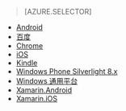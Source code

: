 > [AZURE.SELECTOR]
- [Android](/documentation/articles/notification-hubs-android-push-notification-google-gcm-get-started/)
- [百度](/documentation/articles/notification-hubs-baidu-china-android-notifications-get-started/)
- [Chrome](/documentation/articles/notification-hubs-chrome-push-notifications-get-started/)
- [iOS](/documentation/articles/notification-hubs-ios-apple-push-notification-apns-get-started/)
- [Kindle](/documentation/articles/notification-hubs-kindle-amazon-adm-push-notification/)
- [Windows Phone Silverlight 8.x](/documentation/articles/notification-hubs-windows-mobile-push-notifications-mpns/)
- [Windows 通用平台](/documentation/articles/notification-hubs-windows-store-dotnet-get-started-wns-push-notification/)
- [Xamarin.Android](/documentation/articles/xamarin-notification-hubs-push-notifications-android-gcm/)
- [Xamarin.iOS](/documentation/articles/xamarin-notification-hubs-ios-push-notification-apns-get-started/)

<!---HONumber=Mooncake_1017_2016-->

